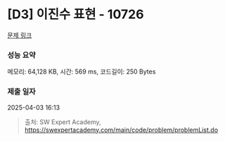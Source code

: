 # [D3] 이진수 표현 - 10726 

[문제 링크](https://swexpertacademy.com/main/code/problem/problemDetail.do?contestProbId=AXRSXf_a9qsDFAXS) 

### 성능 요약

메모리: 64,128 KB, 시간: 569 ms, 코드길이: 250 Bytes

### 제출 일자

2025-04-03 16:13



> 출처: SW Expert Academy, https://swexpertacademy.com/main/code/problem/problemList.do